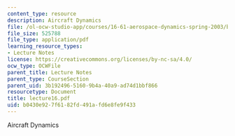 ```yaml
---
content_type: resource
description: Aircraft Dynamics
file: /ol-ocw-studio-app/courses/16-61-aerospace-dynamics-spring-2003/b0430e927f6182fd491afd6e8fe9f433_lecture16.pdf
file_size: 525788
file_type: application/pdf
learning_resource_types:
- Lecture Notes
license: https://creativecommons.org/licenses/by-nc-sa/4.0/
ocw_type: OCWFile
parent_title: Lecture Notes
parent_type: CourseSection
parent_uid: 3b192496-5160-9b4a-40a9-ad74d1bbf866
resourcetype: Document
title: lecture16.pdf
uid: b0430e92-7f61-82fd-491a-fd6e8fe9f433
---
```

Aircraft Dynamics